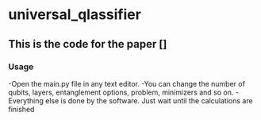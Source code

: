 # universal_qlassifier
## This is the code for the paper []

### Usage

-Open the main.py file in any text editor.
-You can change the number of qubits, layers, entanglement options, problem, minimizers and so on. 
-Everything else is done by the software. Just wait until the calculations are finished
